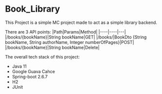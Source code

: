 # Book_Library

This Project is a simple MC project made to act as a simple library backend.

There are 3 API points:
|Path|Params|Method|
|----|----|---|
|/books/{bookName}|String bookName|GET|
|/books/|BookDto {String bookName, String authorName, Integer numberOfPages}|POST|
|/books/{bookName}|String bookName|Delete|

The overall tech stack of this project:
- Java 11
- Google Guava Cahce
- Spring-boot 2.6.7
- H2
- JUnit

